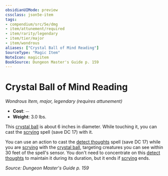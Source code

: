 ```yaml
---
obsidianUIMode: preview
cssclass: json5e-item
tags:
- compendium/src/5e/dmg
- item/attunement/required
- item/rarity/legendary
- item/tier/major
- item/wondrous
aliases: ["Crystal Ball of Mind Reading"]
SourceType: "Magic Item"
NoteIcon: magicitem
BookSource: Dungeon Master's Guide p. 159
---
```

# Crystal Ball of Mind Reading
*Wondrous Item, major, legendary (requires attunement)*  

- **Cost**: ⏤
- **Weight**: 3.0 lbs.

This [crystal ball](/3-Mechanics/CLI/items/crystal-ball.md) is about 6 inches in diameter. While touching it, you can cast the [scrying](/3-Mechanics/CLI/spells/scrying.md) spell (save DC 17) with it.

You can use an action to cast the [detect thoughts](/3-Mechanics/CLI/spells/detect-thoughts.md) spell (save DC 17) while you are [scrying](/3-Mechanics/CLI/spells/scrying.md) with the [crystal ball](/3-Mechanics/CLI/items/crystal-ball.md), targeting creatures you can see within 30 feet of the spell's sensor. You don't need to concentrate on this [detect thoughts](/3-Mechanics/CLI/spells/detect-thoughts.md) to maintain it during its duration, but it ends if [scrying](/3-Mechanics/CLI/spells/scrying.md) ends.

*Source: Dungeon Master's Guide p. 159*